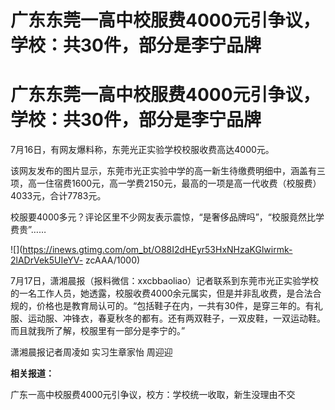 # 广东东莞一高中校服费4000元引争议，学校：共30件，部分是李宁品牌

# 广东东莞一高中校服费4000元引争议，学校：共30件，部分是李宁品牌

7月16日，有网友爆料称，东莞光正实验学校校服收费高达4000元。

该网友发布的图片显示，东莞市光正实验中学的高一新生待缴费明细中，涵盖有三项，高一住宿费1600元，高一学费2150元，最高的一项是高一代收费（校服费）4033元，合计7783元。

校服要4000多元？评论区里不少网友表示震惊，“是奢侈品牌吗”，“校服竟然比学费贵”……

![](https://inews.gtimg.com/om_bt/O88I2dHEyr53HxNHzaKGlwirmk-2lADrVek5UIeYV-
zcAAA/1000)

7月17日，潇湘晨报（报料微信：xxcbbaoliao）记者联系到东莞市光正实验学校的一名工作人员，她透露，校服收费4000余元属实，但是并非乱收费，是合法合规的，价格也是教育局认可的。“包括鞋子在内，一共有30件，是穿三年的。有礼服、运动服、冲锋衣，春夏秋冬的都有。还有两双鞋子，一双皮鞋，一双运动鞋。而且就我所了解，校服里有一部分是李宁的。”

潇湘晨报记者周凌如 实习生章家怡 周迎迎

**相关报道：**

广东一高中校服费4000元引争议，校方：学校统一收取，新生没理由不交

